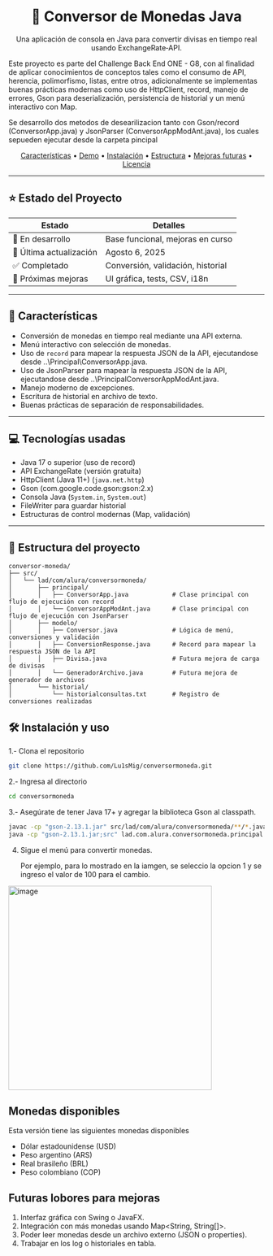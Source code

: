 <h1 align="center">💱 Conversor de Monedas Java</h1>

<p align="center">
Una aplicación de consola en Java para convertir divisas en tiempo real usando ExchangeRate‑API.

Este proyecto es parte del Challenge Back End ONE - G8, con al finalidad de aplicar conocimientos de conceptos tales como el consumo de API, herencia, polimorfismo, listas, entre otros, adicionalmente se implementas buenas prácticas modernas como uso de HttpClient, record, manejo de errores, Gson para deserialización, persistencia de historial y un menú interactivo con Map.

Se desarrollo dos metodos de desearilizacion tanto con Gson/record (ConversorApp.java) y JsonParser (ConversorAppModAnt.java), los cuales sepueden ejecutar desde la carpeta pincipal
</p>

<p align="center">
  <a href="#características">Características</a> •
  <a href="#demo">Demo</a> •
  <a href="#instalación">Instalación</a> •
  <a href="#estructura">Estructura</a> •
  <a href="#mejoras">Mejoras futuras</a> •
  <a href="#licencia">Licencia</a>
</p>

---

## ⭐ Estado del Proyecto

| Estado         | Detalles                              |
|----------------|----------------------------------------|
| 🧪 En desarrollo | Base funcional, mejoras en curso      |
| 📅 Última actualización | Agosto 6, 2025                  |
| ✅ Completado   | Conversión, validación, historial     |
| 🚧 Próximas mejoras | UI gráfica, tests, CSV, i18n       |

---

## 🧩 Características

* Conversión de monedas en tiempo real mediante una API externa.
* Menú interactivo con selección de monedas.
* Uso de `record` para mapear la respuesta JSON de la API, ejecutandose desde ..\Principal\ConversorApp.java.
* Uso de JsonParser para mapear la respuesta JSON de la API, ejecutandose desde ..\PrincipalConversorAppModAnt.java.
* Manejo moderno de excepciones.
* Escritura de historial en archivo de texto.
* Buenas prácticas de separación de responsabilidades.

---

## 💻 Tecnologías usadas

* Java 17 o superior (uso de record)
* API ExchangeRate (versión gratuita)
* HttpClient (Java 11+) (`java.net.http`)
* Gson (com.google.code.gson:gson:2.x)
* Consola Java (`System.in`, `System.out`)
* FileWriter para guardar historial
* Estructuras de control modernas (Map, validación)

---

## 📂 Estructura del proyecto

```plaintext
conversor-moneda/
├── src/
│   └── lad/com/alura/conversormoneda/
│       ├── principal/
│       │   ├── ConversorApp.java            # Clase principal con flujo de ejecución con record
│       │   └── ConversorAppModAnt.java      # Clase principal con flujo de ejecución con JsonParser
│       ├── modelo/
│       │   ├── Conversor.java               # Lógica de menú, conversiones y validación
│       │   ├── ConversionResponse.java      # Record para mapear la respuesta JSON de la API
│       │   ├── Divisa.java                  # Futura mejora de carga de divisas
│       │   └── GeneradorArchivo.java        # Futura mejora de generador de archivos
│       └── historial/
│           └── historialconsultas.txt       # Registro de conversiones realizadas
```
## 🛠️ Instalación y uso

1.-  Clona el repositorio
```bash
git clone https://github.com/Lu1sMig/conversormoneda.git
```
2.- Ingresa al directorio
```bash
cd conversormoneda
```
3.- Asegúrate de tener Java 17+ y agregar la biblioteca Gson al classpath.
```bash
javac -cp "gson-2.13.1.jar" src/lad/com/alura/conversormoneda/**/*.java
java -cp "gson-2.13.1.jar;src" lad.com.alura.conversormoneda.principal.ConversorApp
```   
4. Sigue el menú para convertir monedas.
   
   Por ejemplo, para lo mostrado en la iamgen, se seleccio la opcion 1 y se ingreso el valor de 100 para el cambio.

<img width="400" height="402" alt="image" src="https://github.com/user-attachments/assets/7993e5e4-2247-4aad-adf5-b53da58265ec" />


## Monedas disponibles

Esta versión tiene las siguientes monedas disponibles
* Dólar estadounidense (USD)
* Peso argentino (ARS)
* Real brasileño (BRL)
* Peso colombiano (COP)

## Futuras lobores para mejoras

1. Interfaz gráfica con Swing o JavaFX.
2. Integración con más monedas usando Map<String, String[]>.
3. Poder leer monedas desde un archivo externo (JSON o properties).
4. Trabajar en los log o historiales en tabla.
